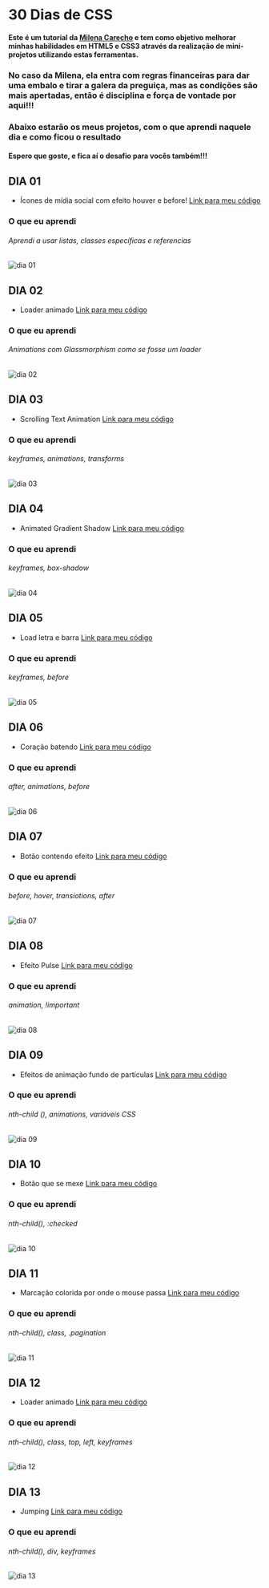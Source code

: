 # 30 Dias de CSS
#### Este é um tutorial da <a href="https://github.com/MilenaCarecho">Milena Carecho</a> e tem como objetivo melhorar minhas habilidades em HTML5 e CSS3 através da realização de mini-projetos utilizando estas ferramentas.
### No caso da Milena, ela entra com regras financeiras para dar uma embalo e tirar a galera da preguiça, mas as condições são mais apertadas, então é disciplina e força de vontade por aqui!!!

### Abaixo estarão os meus projetos, com o que aprendi naquele dia e como ficou o resultado
#### Espero que goste, e fica aí o desafio para vocês também!!!

## DIA 01
* Ícones de mídia social com efeito houver e before! <a href="https://github.com/thaycelidonio/30DiasDeCss/tree/main/desafios/dia-01">Link para meu código</a>
### O que eu aprendi
###### Aprendi a usar listas, classes específicas e referencias
![dia 01](https://github.com/thaycelidonio/30DiasDeCss/blob/main/desafios/dia-01/Dia1.gif)

## DIA 02
* Loader animado <a href="https://github.com/thaycelidonio/30DiasDeCss/tree/main/desafios/dia-02">Link para meu código</a>
### O que eu aprendi
###### Animations com Glassmorphism como se fosse um loader
![dia 02](https://github.com/thaycelidonio/30DiasDeCss/blob/main/desafios/dia-02/dia-02.gif)

## DIA 03
* Scrolling Text Animation <a href="https://github.com/thaycelidonio/30DiasDeCss/tree/main/desafios/dia-03">Link para meu código</a>
### O que eu aprendi
###### keyframes, animations, transforms
![dia 03](https://github.com/thaycelidonio/30DiasDeCss/blob/main/desafios/dia-03/Dia03.gif)

## DIA 04
* Animated Gradient Shadow <a href="https://github.com/thaycelidonio/30DiasDeCss/tree/main/desafios/dia-04">Link para meu código</a>
### O que eu aprendi
###### keyframes, box-shadow

![dia 04](https://github.com/thaycelidonio/30DiasDeCss/blob/main/desafios/dia-04/dia%2004.gif.gif)

## DIA 05
* Load letra e barra <a href="https://github.com/thaycelidonio/30DiasDeCss/tree/main/desafios/dia-05">Link para meu código</a>
### O que eu aprendi
###### keyframes, before
![dia 05](https://github.com/thaycelidonio/30DiasDeCss/blob/main/desafios/dia-05/dia-05.gif)

## DIA 06
* Coração batendo <a href="https://github.com/thaycelidonio/30DiasDeCss/tree/main/desafios/dia-06">Link para meu código</a>
### O que eu aprendi
###### after, animations, before
![dia 06](https://github.com/thaycelidonio/30DiasDeCss/blob/main/desafios/dia-06/dia-06.gif)

## DIA 07
* Botão contendo efeito <a href="https://github.com/thaycelidonio/30DiasDeCss/tree/main/desafios/dia-07">Link para meu código</a>
### O que eu aprendi
###### before, hover, transiotions, after
![dia 07](https://github.com/thaycelidonio/30DiasDeCss/blob/main/desafios/dia-07/Dia-07.gif)

## DIA 08
* Efeito Pulse <a href="https://github.com/thaycelidonio/30DiasDeCss/tree/main/desafios/dia-08">Link para meu código</a>
### O que eu aprendi
###### animation, !important
![dia 08](https://github.com/thaycelidonio/30DiasDeCss/blob/main/desafios/dia-08/dia-08.gif)

## DIA 09
* Efeitos de animação fundo de partículas <a href="https://github.com/thaycelidonio/30DiasDeCss/tree/main/desafios/dia-09">Link para meu código</a>
### O que eu aprendi
###### nth-child (), animations, variáveis CSS
![dia 09](https://github.com/thaycelidonio/30DiasDeCss/blob/main/desafios/dia-09/dia-09.gif)

## DIA 10
* Botão que se mexe <a href="https://github.com/thaycelidonio/30DiasDeCss/tree/main/desafios/dia-10">Link para meu código</a>
### O que eu aprendi
###### nth-child(), :checked
![dia 10](https://github.com/thaycelidonio/30DiasDeCss/blob/main/desafios/dia-10/dia-10.gif)

## DIA 11
* Marcação colorida por onde o mouse passa <a href="https://github.com/thaycelidonio/30DiasDeCss/tree/main/desafios/dia-11">Link para meu código</a>
### O que eu aprendi
###### nth-child(), class, .pagination
![dia 11](https://github.com/thaycelidonio/30DiasDeCss/blob/main/desafios/dia-11/dia-11%20%E2%80%90%20Feito%20com%20o%20Clipchamp.gif)

## DIA 12
* Loader animado <a href="https://github.com/thaycelidonio/30DiasDeCss/tree/main/desafios/dia-12">Link para meu código</a>
### O que eu aprendi
###### nth-child(), class, top, left, keyframes
![dia 12](https://github.com/thaycelidonio/30DiasDeCss/blob/main/desafios/dia-12/dia-12.gif)

## DIA 13
* Jumping <a href="https://github.com/thaycelidonio/30DiasDeCss/tree/main/desafios/dia-13">Link para meu código</a>
### O que eu aprendi
###### nth-child(), div, keyframes
![dia 13](https://github.com/thaycelidonio/30DiasDeCss/blob/main/desafios/dia-13/dia-13.gif)
